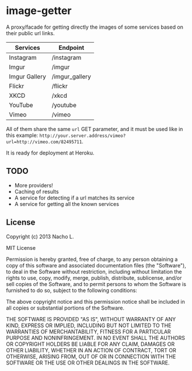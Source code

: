 image-getter
============

A proxy/facade for getting directly the images of some services based on their public url links. 

Services     	 | Endpoint
-----------------|---------------
Instagram		 | /instagram
Imgur			 | /imgur
Imgur Gallery	 | /imgur_gallery
Flickr			 | /flickr
XKCD			 | /xkcd
YouTube			 | /youtube
Vimeo			 | /vimeo

All of them share the same `url` GET parameter, and it must be used like in this example: `http://your.server.address/vimeo?url=http://vimeo.com/82495711`. 

It is ready for deployment at Heroku. 

TODO
----

* More providers!
* Caching of results
* A service for detecting if a url matches its service
* A service for getting all the known services

License
-------

Copyright (c) 2013 Nacho L.

MIT License

Permission is hereby granted, free of charge, to any person obtaining a copy of this software and associated documentation files (the "Software"), to deal in the Software without restriction, including without limitation the rights to use, copy, modify, merge, publish, distribute, sublicense, and/or sell copies of the Software, and to permit persons to whom the Software is furnished to do so, subject to the following conditions:

The above copyright notice and this permission notice shall be included in all copies or substantial portions of the Software.

THE SOFTWARE IS PROVIDED "AS IS", WITHOUT WARRANTY OF ANY KIND, EXPRESS OR IMPLIED, INCLUDING BUT NOT LIMITED TO THE WARRANTIES OF MERCHANTABILITY, FITNESS FOR A PARTICULAR PURPOSE AND NONINFRINGEMENT. IN NO EVENT SHALL THE AUTHORS OR COPYRIGHT HOLDERS BE LIABLE FOR ANY CLAIM, DAMAGES OR OTHER LIABILITY, WHETHER IN AN ACTION OF CONTRACT, TORT OR OTHERWISE, ARISING FROM, OUT OF OR IN CONNECTION WITH THE SOFTWARE OR THE USE OR OTHER DEALINGS IN THE SOFTWARE.